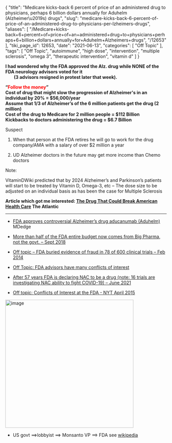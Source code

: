 {
    "title": "Medicare kicks-back 6 percent of price of an administered drug to physicians, perhaps 6 billion dollars annually for Aduhelm (Alzheimer\u2019s) drugs",
    "slug": "medicare-kicks-back-6-percent-of-price-of-an-administered-drug-to-physicians-per-lzheimers-drugs",
    "aliases": [
        "/Medicare+kicks-back+6+percent+of+price+of+an+administered+drug+to+physicians+perhaps+6+billion+dollars+annually+for+Aduhelm+Alzheimers+drugs",
        "/12653"
    ],
    "tiki_page_id": 12653,
    "date": "2021-06-13",
    "categories": [
        "Off Topic"
    ],
    "tags": [
        "Off Topic",
        "autoimmune",
        "high dose",
        "intervention",
        "multiple sclerosis",
        "omega 3",
        "therapeutic intervention",
        "vitamin d"
    ]
}


**I had wondered why the FDA approved the Alz. drug while NONE of the FDA neurology advisors voted for it   
&nbsp; &nbsp; &nbsp; &nbsp; (3 advisors resigned in protest later that week).** 

 **“<span style="color:#F00;">Follow the money</span>”  
Cost of drug that might slow the progression of Alzheimer's in an individual by 20% =  $56,000/year  
Assume that 1/3 of Alzheimer’s of the 6 million patients get the drug (2 million)  
Cost of the drug to Medicare for 2 million people = $112 Billion  
Kickbacks to doctors administering the drug =  $6.7 Billion** 

Suspect 

1) When that person at the FDA retires he will go to work for the drug company/AMA with a salary of over $2 million a year

2) UD Alzheimer doctors in the future may get more income than Chemo doctors

Note:

VitaminDWiki predicted that by 2024 Alzheimer’s and Parkinson’s patients will start to be treated by Vitamin D, Omega-3, etc – The dose size to be adjusted on an individual basis as has been the case for Multiple Sclerosis

 **Article which got me interested: [The Drug That Could Break American Health Care](https://www.theatlantic.com/ideas/archive/2021/06/aduhelm-drug-alzheimers-cost-medicare/619169/?utm_source=feedburner&utm_medium=feed&utm_campaign=Feed%3A+TheAtlantic+%28The+Atlantic+-+Master+Feed%29) The Atlantic** 

---

* [FDA approves controversial Alzheimer’s drug aducanumab (Aduhelm)](https://www.mdedge.com/neurology/article/241171/alzheimers-cognition/fda-approves-controversial-alzheimers-drug-aducanumab?ecd=wnl_evn_2106011_mdedge_8pm&uac=138704MX&utm_source=News_MDedge_eNL_061121_D&utm_medium=email&utm_content=Is+HIV+criminalization+the+No.+1+barrier+to+ending+the+epidemic%3F&sso=true) MDedge

* [More than half of the FDA entire budget now comes from Big Pharma, not the govt. – Sept 2018](/posts/more-than-half-of-the-fda-entire-budget-now-comes-from-big-pharma-not-the-govt)

* [Off topic – FDA buried evidence of fraud in 78 of 600 clinical trials – Feb 2014](/posts/off-topic-fda-buried-evidence-of-fraud-in-78-of-600-clinical-trials)

* [Off Topic: FDA advisors have many conflicts of interest](/posts/off-topic-fda-advisors-have-many-conflicts-of-interest)

* [After 57 years FDA is declaring NAC to be a drug (note: 16 trials are investigating NAC ability to fight COVID-19) – June 2021](/posts/after-57-years-fda-is-declaring-nac-to-be-a-drug-note-16-trials-are-investigatin--fight-covid-19)

* [Off topic: Conflicts of Interest at the FDA - NYT April 2015](/posts/off-topic-conflicts-of-interest-at-the-fda-nyt)

<img src="https://d1bk1kqxc0sym.cloudfront.net/attachments/jpeg/fda.jpg" alt="image" width="400">

   * US govt ==>lobbyist ==> Monsanto VP ==> FDA see [wikipedia](https://en.wikipedia.org/wiki/Michael_R._Taylor#Private_Sector,_1996-2000)